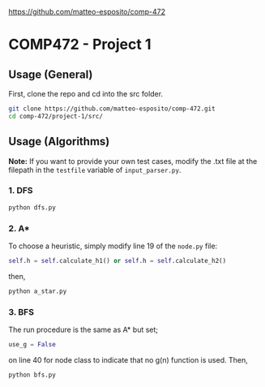 https://github.com/matteo-esposito/comp-472

# COMP472 - Project 1

## Usage (General)

First, clone the repo and cd into the src folder.

```bash
git clone https://github.com/matteo-esposito/comp-472.git
cd comp-472/project-1/src/
```

## Usage (Algorithms)

**Note:** If you want to provide your own test cases, modify the .txt file at the filepath in the `testfile` variable of `input_parser.py`.

### 1. DFS

```bash
python dfs.py
```

### 2. A*

To choose a heuristic, simply modify line 19 of the `node.py` file: 

```python
self.h = self.calculate_h1() or self.h = self.calculate_h2()
```

then,

```bash
python a_star.py
```

### 3. BFS

The run procedure is the same as A* but set;

```python
use_g = False
```
on line 40 for node class to indicate that no g(n) function is used. Then,

```bash
python bfs.py
```